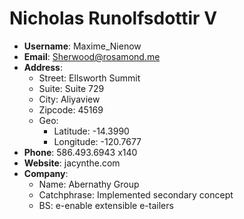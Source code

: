 # Nicholas Runolfsdottir V

- **Username**: Maxime_Nienow
- **Email**: Sherwood@rosamond.me
- **Address**: 
  - Street: Ellsworth Summit
  - Suite: Suite 729
  - City: Aliyaview
  - Zipcode: 45169
  - Geo: 
    - Latitude: -14.3990
    - Longitude: -120.7677
- **Phone**: 586.493.6943 x140
- **Website**: jacynthe.com
- **Company**: 
  - Name: Abernathy Group
  - Catchphrase: Implemented secondary concept
  - BS: e-enable extensible e-tailers